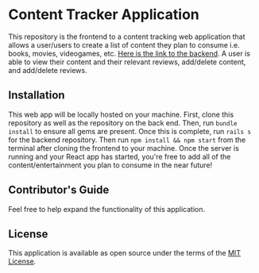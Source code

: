# Content Tracker Application

This repository is the frontend to a content tracking web application that allows a user/users to create a list of content they plan to consume i.e. books, movies, videogames, etc. [Here is the link to the backend](https://github.com/atcarter/contenttrackerbackend). A user is able to view their content and their relevant reviews, add/delete content, and add/delete reviews.

## Installation

This web app will be locally hosted on your machine. First, clone this repository as well as the repository on the back end. Then, run `bundle install` to ensure all gems are present. Once this is complete, run `rails s` for the backend repository. Then run `npm install && npm start` from the terminal after cloning the frontend to your machine. Once the server is running and your React app has started, you're free to add all of the content/entertainment you plan to consume in the near future!

## Contributor's Guide

Feel free to help expand the functionality of this application.

## License

This application is available as open source under the terms of the [MIT License](http://opensource.org/licenses/MIT).
